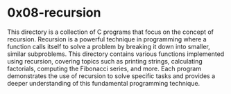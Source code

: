 # 0x08-recursion
This directory is a collection of C programs that focus on the concept of recursion. Recursion is a powerful technique in programming where a function calls itself to solve a problem by breaking it down into smaller, similar subproblems. This directory contains various functions implemented using recursion, covering topics such as printing strings, calculating factorials, computing the Fibonacci series, and more. Each program demonstrates the use of recursion to solve specific tasks and provides a deeper understanding of this fundamental programming technique.
